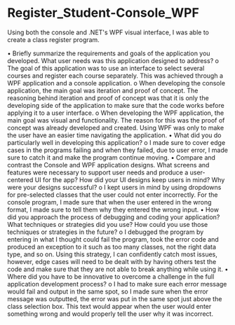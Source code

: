 # Register_Student-Console_WPF
Using both the console and .NET's WPF visual interface, I was able to create a class register program.

•	Briefly summarize the requirements and goals of the application you developed. What user needs was this application designed to address?
  o	The goal of this application was to use an interface to select several courses and register each course separately. This was achieved through a WPF application and a console application.
  o	When developing the console application, the main goal was iteration and proof of concept. The reasoning behind iteration and proof of concept was that it is only the developing side of the application to make sure that the code works before applying it to a user interface.
  o	When developing the WPF application, the main goal was visual and functionality. The reason for this was the proof of concept was already developed and created. Using WPF was only to make the user have an easier time navigating the application.
•	What did you do particularly well in developing this application?
  o	I made sure to cover edge cases in the programs failing and when they failed, due to user error, I made sure to catch it and make the program continue moving.
•	Compare and contrast the Console and WPF application designs. What screens and features were necessary to support user needs and produce a user-centered UI for the app? How did your UI designs keep users in mind? Why were your designs successful?
  o	I kept users in mind by using dropdowns for pre-selected classes that the user could not enter incorrectly. For the console program, I made sure that when the user entered in the wrong format, I made sure to tell them why they entered the wrong input.
•	How did you approach the process of debugging and coding your application? What techniques or strategies did you use? How could you use those techniques or strategies in the future?
  o	I debugged the program by entering in what I thought could fail the program, took the error code and produced an exception to it such as too many classes, not the right data type, and so on. Using this strategy, I can confidently catch most issues, however, edge cases will need to be dealt with by having others test the code and make sure that they are not able to break anything while using it.
•	Where did you have to be innovative to overcome a challenge in the full application development process?
  o	I had to make sure each error message would fail and output in the same spot, so I made sure when the error message was outputted, the error was put in the same spot just above the class selection box. This text would appear when the user would enter something wrong and would properly tell the user why it was incorrect.
